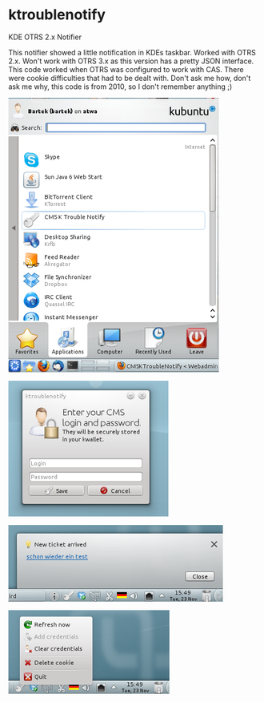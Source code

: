ktroublenotify
==============

KDE OTRS 2.x Notifier

This notifier showed a little notification in KDEs taskbar. Worked with OTRS 2.x. Won't work with OTRS 3.x as this version has a pretty JSON interface.
This code worked when OTRS was configured to work with CAS. There were cookie difficulties that had to be dealt with. Don't ask me how, don't ask me why, this code is from 2010, so I don't remember anything ;)

![Alt text](screenshots/01.png "Start in from the KMenu")


![Alt text](screenshots/02.png "Log in with your account")


![Alt text](screenshots/03.png "Get notifications")


![Alt text](screenshots/04.png "Options")
